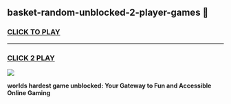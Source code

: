 
## basket-random-unblocked-2-player-games 👋
<h3>
<a href="https://premium.freeplayer.one?title=basket-random-unblocked-2-player-games&ref=14F">CLICK TO PLAY</a></h3>
<hr>

<h3>
<a href="https://premium.freeplayer.one?title=basket-random-unblocked-2-player-games&ref=14F">CLICK 2 PLAY</a>
  
</h3>

<a href="https://premium.freeplayer.one?title=basket-random-unblocked-2-player-games&ref=12F/"><img src="https://clearcache.store/games.png"></a>


**worlds hardest game unblocked: Your Gateway to Fun and Accessible Online Gaming**
